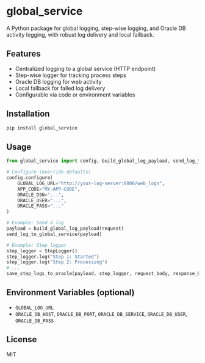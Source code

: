 # global_service

A Python package for global logging, step-wise logging, and Oracle DB activity logging, with robust log delivery and local fallback.

## Features
- Centralized logging to a global service (HTTP endpoint)
- Step-wise logger for tracking process steps
- Oracle DB logging for web activity
- Local fallback for failed log delivery
- Configurable via code or environment variables

## Installation

```powershell
pip install global_service
```

## Usage

```python
from global_service import config, build_global_log_payload, send_log_to_global_service, StepLogger, save_step_logs_to_oracle

# Configure (override defaults)
config.configure(
    GLOBAL_LOG_URL="http://your-log-server:8000/web_logs",
    APP_CODE="MY-APP-CODE",
    ORACLE_DSN="...",
    ORACLE_USER="...",
    ORACLE_PASS="..."
)

# Example: Send a log
payload = build_global_log_payload(request)
send_log_to_global_service(payload)

# Example: Step logger
step_logger = StepLogger()
step_logger.log("Step 1: Started")
step_logger.log("Step 2: Processing")
# ...
save_step_logs_to_oracle(payload, step_logger, request_body, response_body)
```

## Environment Variables (optional)
- `GLOBAL_LOG_URL`
- `ORACLE_DB_HOST`, `ORACLE_DB_PORT`, `ORACLE_DB_SERVICE`, `ORACLE_DB_USER`, `ORACLE_DB_PASS`

## License
MIT
